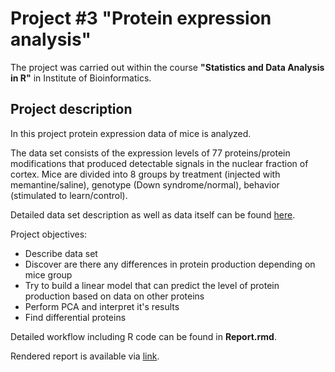 # Project #3 "Protein expression analysis"

The project was carried out within the course **"Statistics and Data Analysis in R"** in Institute of Bioinformatics.

## Project description

In this project protein expression data of mice is analyzed. 

The data set consists of the expression levels of 77 proteins/protein modifications that produced detectable signals in the nuclear fraction of cortex. Mice are divided into 8 groups by treatment (injected with memantine/saline), genotype (Down syndrome/normal), behavior (stimulated to learn/control).

Detailed data set description as well as data itself can be found [here](https://archive.ics.uci.edu/ml/datasets/Mice+Protein+Expression#).

Project objectives:

+ Describe data set
+ Discover are there any differences in protein production depending on mice group
+ Try to build a linear model that can predict the level of protein production based on data on other proteins
+ Perform PCA and interpret it's results
+ Find differential proteins

Detailed workflow including R code can be found in **Report.rmd**.

Rendered report is available via [link](https://krglkvrmn.github.io/BI_Statistics_projects/Report_project3.html).

